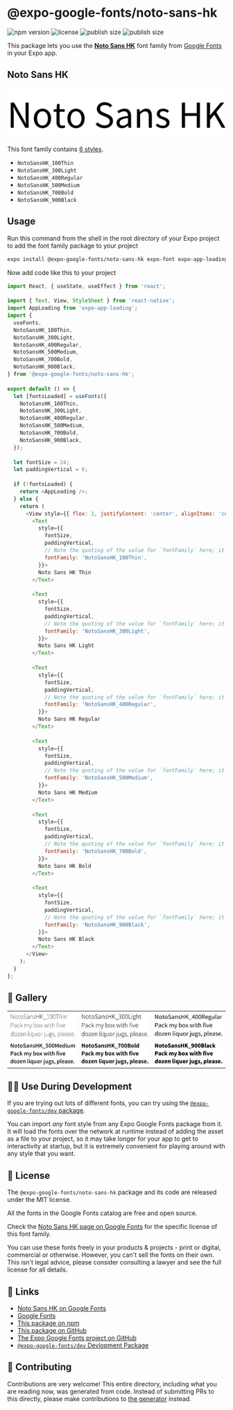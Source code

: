 # @expo-google-fonts/noto-sans-hk

![npm version](https://flat.badgen.net/npm/v/@expo-google-fonts/noto-sans-hk)
![license](https://flat.badgen.net/github/license/expo/google-fonts)
![publish size](https://flat.badgen.net/packagephobia/install/@expo-google-fonts/noto-sans-hk)
![publish size](https://flat.badgen.net/packagephobia/publish/@expo-google-fonts/noto-sans-hk)

This package lets you use the [**Noto Sans HK**](https://fonts.google.com/specimen/Noto+Sans+HK) font family from [Google Fonts](https://fonts.google.com/) in your Expo app.

## Noto Sans HK

![Noto Sans HK](./font-family.png)

This font family contains [6 styles](#-gallery).

- `NotoSansHK_100Thin`
- `NotoSansHK_300Light`
- `NotoSansHK_400Regular`
- `NotoSansHK_500Medium`
- `NotoSansHK_700Bold`
- `NotoSansHK_900Black`

## Usage

Run this command from the shell in the root directory of your Expo project to add the font family package to your project
```sh
expo install @expo-google-fonts/noto-sans-hk expo-font expo-app-loading
```

Now add code like this to your project
```js
import React, { useState, useEffect } from 'react';

import { Text, View, StyleSheet } from 'react-native';
import AppLoading from 'expo-app-loading';
import {
  useFonts,
  NotoSansHK_100Thin,
  NotoSansHK_300Light,
  NotoSansHK_400Regular,
  NotoSansHK_500Medium,
  NotoSansHK_700Bold,
  NotoSansHK_900Black,
} from '@expo-google-fonts/noto-sans-hk';

export default () => {
  let [fontsLoaded] = useFonts({
    NotoSansHK_100Thin,
    NotoSansHK_300Light,
    NotoSansHK_400Regular,
    NotoSansHK_500Medium,
    NotoSansHK_700Bold,
    NotoSansHK_900Black,
  });

  let fontSize = 24;
  let paddingVertical = 6;

  if (!fontsLoaded) {
    return <AppLoading />;
  } else {
    return (
      <View style={{ flex: 1, justifyContent: 'center', alignItems: 'center' }}>
        <Text
          style={{
            fontSize,
            paddingVertical,
            // Note the quoting of the value for `fontFamily` here; it expects a string!
            fontFamily: 'NotoSansHK_100Thin',
          }}>
          Noto Sans HK Thin
        </Text>

        <Text
          style={{
            fontSize,
            paddingVertical,
            // Note the quoting of the value for `fontFamily` here; it expects a string!
            fontFamily: 'NotoSansHK_300Light',
          }}>
          Noto Sans HK Light
        </Text>

        <Text
          style={{
            fontSize,
            paddingVertical,
            // Note the quoting of the value for `fontFamily` here; it expects a string!
            fontFamily: 'NotoSansHK_400Regular',
          }}>
          Noto Sans HK Regular
        </Text>

        <Text
          style={{
            fontSize,
            paddingVertical,
            // Note the quoting of the value for `fontFamily` here; it expects a string!
            fontFamily: 'NotoSansHK_500Medium',
          }}>
          Noto Sans HK Medium
        </Text>

        <Text
          style={{
            fontSize,
            paddingVertical,
            // Note the quoting of the value for `fontFamily` here; it expects a string!
            fontFamily: 'NotoSansHK_700Bold',
          }}>
          Noto Sans HK Bold
        </Text>

        <Text
          style={{
            fontSize,
            paddingVertical,
            // Note the quoting of the value for `fontFamily` here; it expects a string!
            fontFamily: 'NotoSansHK_900Black',
          }}>
          Noto Sans HK Black
        </Text>
      </View>
    );
  }
};

```

## 🔡 Gallery


||||
|-|-|-|
|![NotoSansHK_100Thin](./NotoSansHK_100Thin.ttf.png)|![NotoSansHK_300Light](./NotoSansHK_300Light.ttf.png)|![NotoSansHK_400Regular](./NotoSansHK_400Regular.ttf.png)||
|![NotoSansHK_500Medium](./NotoSansHK_500Medium.ttf.png)|![NotoSansHK_700Bold](./NotoSansHK_700Bold.ttf.png)|![NotoSansHK_900Black](./NotoSansHK_900Black.ttf.png)||


## 👩‍💻 Use During Development

If you are trying out lots of different fonts, you can try using the [`@expo-google-fonts/dev` package](https://github.com/expo/google-fonts/tree/master/font-packages/dev#readme).

You can import *any* font style from any Expo Google Fonts package from it. It will load the fonts
over the network at runtime instead of adding the asset as a file to your project, so it may take longer
for your app to get to interactivity at startup, but it is extremely convenient
for playing around with any style that you want.

## 📖 License

The `@expo-google-fonts/noto-sans-hk` package and its code are released under the MIT license.

All the fonts in the Google Fonts catalog are free and open source.

Check the [Noto Sans HK page on Google Fonts](https://fonts.google.com/specimen/Noto+Sans+HK) for the specific license of this font family.

You can use these fonts freely in your products & projects - print or digital, commercial or otherwise. However, you can't sell the fonts on their own. This isn't legal advice, please consider consulting a lawyer and see the full license for all details.

## 🔗 Links

- [Noto Sans HK on Google Fonts](https://fonts.google.com/specimen/Noto+Sans+HK)
- [Google Fonts](https://fonts.google.com/)
- [This package on npm](https://www.npmjs.com/package/@expo-google-fonts/noto-sans-hk)
- [This package on GitHub](https://github.com/expo/google-fonts/tree/master/font-packages/noto-sans-hk)
- [The Expo Google Fonts project on GitHub](https://github.com/expo/google-fonts)
- [`@expo-google-fonts/dev` Devlopment Package](https://github.com/expo/google-fonts/tree/master/font-packages/dev)

## 🤝 Contributing

Contributions are very welcome! This entire directory, including what you are reading now, was generated from code. Instead of submitting PRs to this directly, please make contributions to [the generator](https://github.com/expo/google-fonts/tree/master/packages/generator) instead.
